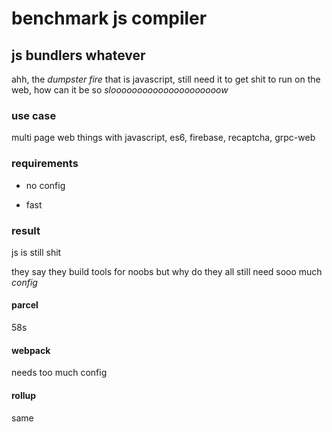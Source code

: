 # benchmark js compiler

## js bundlers whatever

ahh,
the _dumpster fire_ that is javascript,
still need it to get shit to run on the web,
how can it be so _slooooooooooooooooooooow_

### use case

multi page web things with javascript,
es6, firebase, recaptcha, grpc-web

### requirements

- no config

- fast

### result

js is still shit

they say they build tools for noobs but why do they all still need sooo much _config_

#### parcel

58s

#### webpack

needs too much config

#### rollup

same